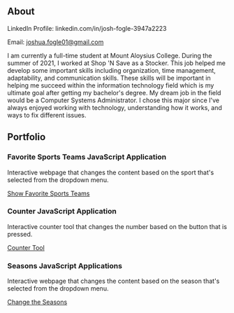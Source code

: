 <h2>About</h2>

LinkedIn Profile:
linkedin.com/in/josh-fogle-3947a2223

Email:
joshua.fogle01@gmail.com


<p>I am currently a full-time student at Mount Aloysius College. During the summer of 2021, I worked at Shop 'N Save as a Stocker. This job helped me develop some important skills including organization, time management, adaptability, and communication skills. These skills will be important in helping me succeed within the information technology field which is my ultimate goal after getting my bachelor's degree. My dream job in the field would be a Computer Systems Administrator. I chose this major since I've always enjoyed working with technology, understanding how it works, and ways to fix different issues.</p>


<h2>Portfolio</h2>

<div class="portfolio-card">
  <h3>Favorite Sports Teams JavaScript Application</h3>
  <p>Interactive webpage that changes the content based on the sport that's selected from the dropdown menu.</p>
  <a href="/FavoriteSportsTeams"> Show Favorite Sports Teams</a>

</div>

<div class="portfolio-card">
  <h3>Counter JavaScript Application</h3>
  <p>Interactive counter tool that changes the number based on the button that is pressed.</p>
  <a href="/Counter"> Counter Tool</a>

</div>

<div class="portfolio-card">
  <h3>Seasons JavaScript Applications</h3>
  <p>Interactive webpage that changes the content based on the season that's selected from the dropdown menu.</p>
  <a href="/Seasons"> Change the Seasons</a>

</div>
